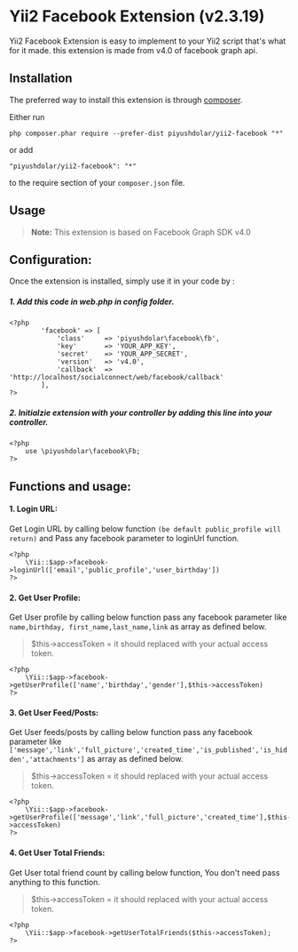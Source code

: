 Yii2 Facebook Extension (v2.3.19)
=======================
Yii2 Facebook Extension is easy to implement to your Yii2 script that's what for it made. this extension is made from v4.0 of facebook graph api.

Installation
------------

The preferred way to install this extension is through [composer](http://getcomposer.org/download/).

Either run

```
php composer.phar require --prefer-dist piyushdolar/yii2-facebook "*"
```

or add

```
"piyushdolar/yii2-facebook": "*"
```

to the require section of your `composer.json` file.


Usage
-----

> **Note:**
This extension is based on Facebook Graph SDK v4.0

## Configuration:
Once the extension is installed, simply use it in your code by :

##### 1. Add this code in web.php in config folder.

	<?php
        	'facebook' => [
				'class'     => 'piyushdolar\facebook\fb',
				'key'       => 'YOUR_APP_KEY',
				'secret'    => 'YOUR_APP_SECRET',
				'version'   => 'v4.0',
				'callback'  => 'http://localhost/socialconnect/web/facebook/callback'
			],
	?>


##### 2. Initialzie extension with your controller by adding this line into your controller.

	<?php 
		use \piyushdolar\facebook\Fb;  
	?>

## Functions and usage:
#### 1. Login URL:
Get Login URL by calling below function `(be default public_profile will return)` and Pass any facebook parameter to loginUrl function.

	<?php 
		\Yii::$app->facebook->loginUrl(['email','public_profile','user_birthday'])
	?>


#### 2. Get User Profile:
Get User profile by calling below function pass any facebook parameter like `name,birthday, first_name,last_name,link` as array as defined below.
> $this->accessToken = it should replaced with your actual access token.

	<?php 
		\Yii::$app->facebook->getUserProfile(['name','birthday','gender'],$this->accessToken)
	?>

#### 3. Get User Feed/Posts:
Get User feeds/posts by calling below function pass any facebook parameter like `['message','link','full_picture','created_time','is_published','is_hidden','attachments']` as array as defined below.
> $this->accessToken = it should replaced with your actual access token.

	<?php 
		\Yii::$app->facebook->getUserProfile(['message','link','full_picture','created_time'],$this->accessToken)
	?>

#### 4. Get User Total Friends:
Get User total friend count by calling below function, You don't need pass anything to this function.
> $this->accessToken = it should replaced with your actual access token.

	<?php 
		\Yii::$app->facebook->getUserTotalFriends($this->accessToken);
	?>

